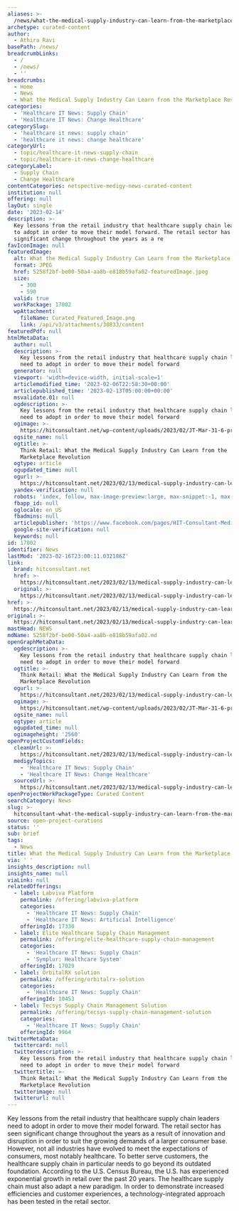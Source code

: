 ```yaml
---
aliases: >-
  /news/what-the-medical-supply-industry-can-learn-from-the-marketplace-revolution
archetype: curated-content
author:
  - Athira Ravi
basePath: /news/
breadcrumbLinks:
  - /
  - /news/
  - ''
breadcrumbs:
  - Home
  - News
  - What the Medical Supply Industry Can Learn from the Marketplace Revolution
categories:
  - 'Healthcare IT News: Supply Chain'
  - 'Healthcare IT News: Change Healthcare'
categorySlug:
  - 'healthcare it news: supply chain'
  - 'healthcare it news: change healthcare'
categoryUrl:
  - topic/healthcare-it-news-supply-chain
  - topic/healthcare-it-news-change-healthcare
categoryLabel:
  - Supply Chain
  - Change Healthcare
contentCategories: netspective-medigy-news-curated-content
institution: null
offering: null
layOut: single
date: '2023-02-14'
description: >-
  Key lessons from the retail industry that healthcare supply chain leaders need
  to adopt in order to move their model forward. The retail sector has seen
  significant change throughout the years as a re
favIconImage: null
featuredImage:
  alt: What the Medical Supply Industry Can Learn from the Marketplace Revolution
  format: JPEG
  href: 5258f2bf-be00-50a4-aa8b-e818b59afa02-featuredImage.jpeg
  size:
    - 300
    - 590
  valid: true
  workPackage: 17002
  wpAttachment:
    fileName: Curated_Featured_Image.png
    link: /api/v3/attachments/30833/content
featuredPdf: null
htmlMetaData:
  author: null
  description: >-
    Key lessons from the retail industry that healthcare supply chain leaders
    need to adopt in order to move their model forward
  generator: null
  viewport: 'width=device-width, initial-scale=1'
  articlemodified_time: '2023-02-06T22:58:30+00:00'
  articlepublished_time: '2023-02-13T05:00:00+00:00'
  msvalidate.01: null
  ogdescription: >-
    Key lessons from the retail industry that healthcare supply chain leaders
    need to adopt in order to move their model forward
  ogimage: >-
    https://hitconsultant.net/wp-content/uploads/2023/02/JT-Mar-31-6-preferred-scaled.jpg
  ogsite_name: null
  ogtitle: >-
    Think Retail: What the Medical Supply Industry Can Learn from the
    Marketplace Revolution
  ogtype: article
  ogupdated_time: null
  ogurl: >-
    https://hitconsultant.net/2023/02/13/medical-supply-industry-can-learn-from-the-marketplace-revolution/
  yandex-verification: null
  robots: 'index, follow, max-image-preview:large, max-snippet:-1, max-video-preview:-1'
  fbapp_id: null
  oglocale: en_US
  fbadmins: null
  articlepublisher: 'https://www.facebook.com/pages/HIT-Consultant-Media/302199219847409'
  google-site-verification: null
  keywords: null
id: 17002
identifier: News
lastMod: '2023-02-16T23:00:11.032186Z'
link:
  brand: hitconsultant.net
  href: >-
    https://hitconsultant.net/2023/02/13/medical-supply-industry-can-learn-from-the-marketplace-revolution/
  original: >-
    https://hitconsultant.net/2023/02/13/medical-supply-industry-can-learn-from-the-marketplace-revolution/
href: >-
  https://hitconsultant.net/2023/02/13/medical-supply-industry-can-learn-from-the-marketplace-revolution/
original: >-
  https://hitconsultant.net/2023/02/13/medical-supply-industry-can-learn-from-the-marketplace-revolution/
mastHead: NEWS
mdName: 5258f2bf-be00-50a4-aa8b-e818b59afa02.md
openGraphMetaData:
  ogdescription: >-
    Key lessons from the retail industry that healthcare supply chain leaders
    need to adopt in order to move their model forward
  ogtitle: >-
    Think Retail: What the Medical Supply Industry Can Learn from the
    Marketplace Revolution
  ogurl: >-
    https://hitconsultant.net/2023/02/13/medical-supply-industry-can-learn-from-the-marketplace-revolution/
  ogimage: >-
    https://hitconsultant.net/wp-content/uploads/2023/02/JT-Mar-31-6-preferred-scaled.jpg
  ogsite_name: null
  ogtype: article
  ogupdated_time: null
  ogimageheight: '2560'
openProjectCustomFields:
  cleanUrl: >-
    https://hitconsultant.net/2023/02/13/medical-supply-industry-can-learn-from-the-marketplace-revolution/
  medigyTopics:
    - 'Healthcare IT News: Supply Chain'
    - 'Healthcare IT News: Change Healthcare'
  sourceUrl: >-
    https://hitconsultant.net/2023/02/13/medical-supply-industry-can-learn-from-the-marketplace-revolution/
openProjectWorkPackageType: Curated Content
searchCategory: News
slug: >-
  hitconsultant-what-the-medical-supply-industry-can-learn-from-the-marketplace-revolution
source: open-project-curations
status: ''
sub: brief
tags:
  - News
title: What the Medical Supply Industry Can Learn from the Marketplace Revolution
via: ' '
insights_description: null
insights_name: null
viaLink: null
relatedOfferings:
  - label: Labviva Platform
    permalink: /offering/labviva-platform
    categories:
      - 'Healthcare IT News: Supply Chain'
      - 'Healthcare IT News: Artificial Intelligence'
    offeringId: 17330
  - label: Elite Healthcare Supply Chain Management
    permalink: /offering/elite-healthcare-supply-chain-management
    categories:
      - 'Healthcare IT News: Supply Chain'
      - 'Symplur: Healthcare System'
    offeringId: 17029
  - label: OrbitalRX solution
    permalink: /offering/orbitalrx-solution
    categories:
      - 'Healthcare IT News: Supply Chain'
    offeringId: 10453
  - label: Tecsys Supply Chain Management Solution
    permalink: /offering/tecsys-supply-chain-management-solution
    categories:
      - 'Healthcare IT News: Supply Chain'
    offeringId: 9964
twitterMetaData:
  twittercard: null
  twitterdescription: >-
    Key lessons from the retail industry that healthcare supply chain leaders
    need to adopt in order to move their model forward
  twittertitle: >-
    Think Retail: What the Medical Supply Industry Can Learn from the
    Marketplace Revolution
  twitterimage: null
  twitterurl: null
---
```

<p>Key lessons from the retail industry that healthcare supply chain leaders need to adopt in order to move their model forward. The retail sector has seen significant change throughout the years as a result of innovation and disruption in order to suit the growing demands of a larger consumer base. However, not all industries have evolved to meet the expectations of consumers, most notably healthcare. To better serve customers, the healthcare supply chain in particular needs to go beyond its outdated foundation. According to the U.S. Census Bureau, the U.S. has experienced exponential growth in retail over the past 20 years. The healthcare supply chain must also adapt a new paradigm. In order to demonstrate increased efficiencies and customer experiences, a technology-integrated approach has been tested in the retail sector.</p>